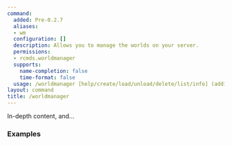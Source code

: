 ```yaml
---
command:
  added: Pre-0.2.7
  aliases:
  - wm
  configuration: []
  description: Allows you to manage the worlds on your server.
  permissions:
  - rcmds.worldmanager
  supports:
    name-completion: false
    time-format: false
  usage: /worldmanager [help/create/load/unload/delete/list/info] (additional args)
layout: command
title: /worldmanager
---
```


In-depth content, and...

### Examples

